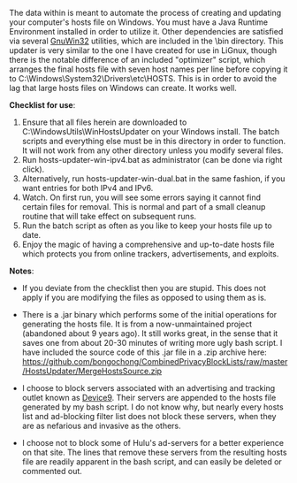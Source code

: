 The data within is meant to automate the process of creating and updating your computer's hosts file on Windows. You must have a Java Runtime Environment installed in order to utilize it. Other dependencies are satisfied via several [GnuWin32](http://gnuwin32.sourceforge.net/) utilities, which are included in the \bin directory. This updater is very similar to the one I have created for use in LiGnux, though there is the notable difference of an included "optimizer" script, which arranges the final hosts file with seven host names per line before copying it to C:\Windows\System32\Drivers\etc\HOSTS. This is in order to avoid the lag that large hosts files on Windows can create. It works well.

**Checklist for use**:
1. Ensure that all files herein are downloaded to C:\WindowsUtils\WinHostsUpdater on your Windows install. The batch scripts and everything else must be in this directory in order to function. It will not work from any other directory unless you modify several files.
2. Run hosts-updater-win-ipv4.bat as administrator (can be done via right click).
3. Alternatively, run hosts-updater-win-dual.bat in the same fashion, if you want entries for both IPv4 and IPv6.
4. Watch. On first run, you will see some errors saying it cannot find certain files for removal. This is normal and part of a small cleanup routine that will take effect on subsequent runs.
5. Run the batch script as often as you like to keep your hosts file up to date.
6. Enjoy the magic of having a comprehensive and up-to-date hosts file which protects you from online trackers, advertisements, and exploits.


**Notes**:
- If you deviate from the checklist then you are stupid. This does not apply if you are modifying the files as opposed to using them as is.

- There is a .jar binary which performs some of the initial operations for generating the hosts file. It is from a now-unmaintained project (abandoned about 9 years ago). It still works great, in the sense that it saves one from about 20-30 minutes of writing more ugly bash script. I have included the source code of this .jar file in a .zip archive here: https://github.com/bongochong/CombinedPrivacyBlockLists/raw/master/HostsUpdater/MergeHostsSource.zip

- I choose to block servers associated with an advertising and tracking outlet known as [Device9](https://www.bloomberg.com/research/stocks/private/snapshot.asp?privcapId=311903236). Their servers are appended to the hosts file generated by my bash script. I do not know why, but nearly every hosts list and ad-blocking filter list does not block these servers, when they are as nefarious and invasive as the others. 

- I choose not to block some of Hulu's ad-servers for a better experience on that site. The lines that remove these servers from the resulting hosts file are readily apparent in the bash script, and can easily be deleted or commented out.
